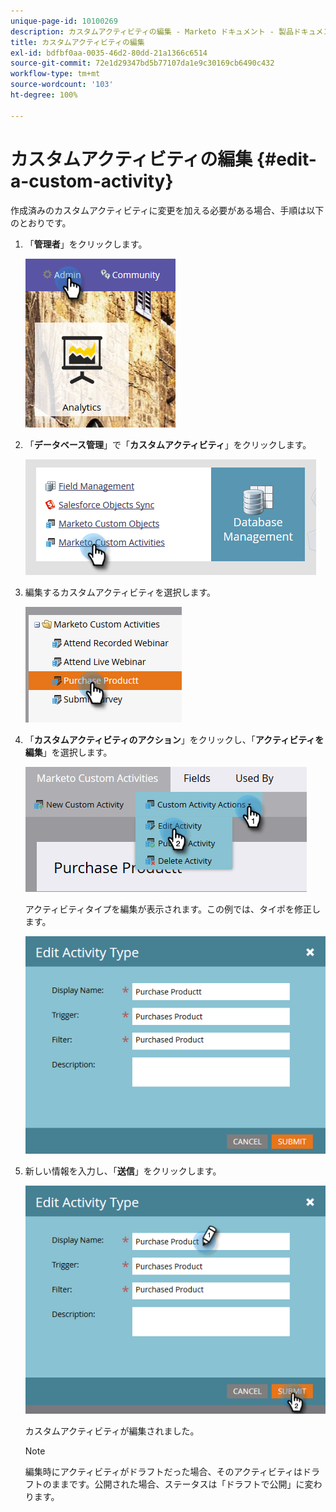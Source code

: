 ```yaml
---
unique-page-id: 10100269
description: カスタムアクティビティの編集 - Marketo ドキュメント - 製品ドキュメント
title: カスタムアクティビティの編集
exl-id: bdfbf0aa-0035-46d2-80dd-21a1366c6514
source-git-commit: 72e1d29347bd5b77107da1e9c30169cb6490c432
workflow-type: tm+mt
source-wordcount: '103'
ht-degree: 100%

---
```


# カスタムアクティビティの編集 {#edit-a-custom-activity}

作成済みのカスタムアクティビティに変更を加える必要がある場合、手順は以下のとおりです。

1. 「**管理者**」をクリックします。

   ![](assets/one-1.png)

1. 「**データベース管理**」で「**カスタムアクティビティ**」をクリックします。

   ![](assets/two-1.png)

1. 編集するカスタムアクティビティを選択します。

   ![](assets/three-1.png)

1. 「**カスタムアクティビティのアクション**」をクリックし、「**アクティビティを編集**」を選択します。

   ![](assets/four-1.png)

   アクティビティタイプを編集が表示されます。この例では、タイポを修正します。

   ![](assets/five-1.png)

1. 新しい情報を入力し、「**送信**」をクリックします。

   ![](assets/six-1.png)

   カスタムアクティビティが編集されました。

   >[!NOTE]
   >
   >編集時にアクティビティがドラフトだった場合、そのアクティビティはドラフトのままです。公開された場合、ステータスは「ドラフトで公開」に変わります。
